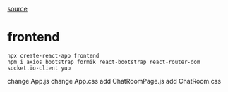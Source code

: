 [source](https://dev.to/aumayeung/how-to-build-a-chat-app-with-react-socket-io-and-express-117m)<br>
# frontend

```
npx create-react-app frontend
npm i axios bootstrap formik react-bootstrap react-router-dom socket.io-client yup
```

change App.js
change App.css
add ChatRoomPage.js
add ChatRoom.css
